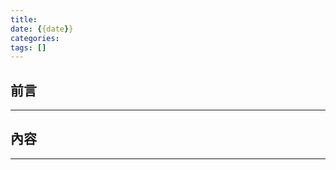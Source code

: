 ```yaml
---
title: 
date: {{date}}
categories:
tags: []
---
```


## 前言
----------

<!--more-->

## 內容
----------